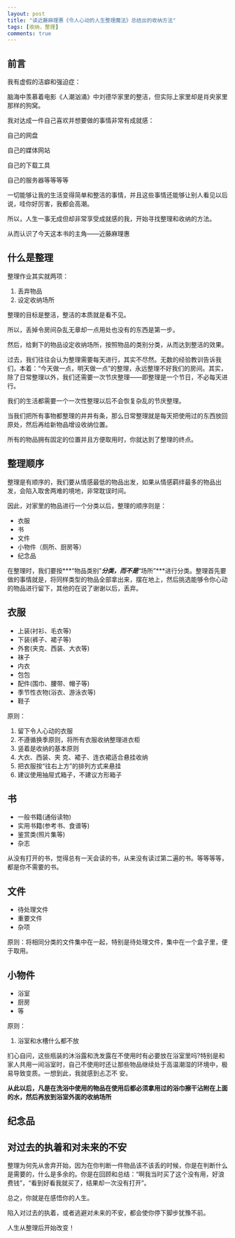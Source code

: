 ```yaml
---
layout: post
title: "读近藤麻理惠《令人心动的人生整理魔法》总结出的收纳方法"
tags: [收纳，整理]
comments: true
---
```


## 前言

我有虚假的洁癖和强迫症：

脑海中羡慕着电影《人潮汹涌》中刘德华家里的整洁，但实际上家里却是肖央家里那样的狗窝。



我对达成一件自己喜欢并想要做的事情非常有成就感：

自己的网盘

自己的媒体网站

自己的下载工具

自己的服务器等等等等

一切能够让我的生活变得简单和整洁的事情，并且这些事情还能够让别人看见以后说，哇你好厉害，我都会高潮。



所以，人生一事无成但却非常享受成就感的我，开始寻找整理和收纳的方法。

从而认识了今天这本书的主角——近藤麻理惠

## 什么是整理

整理作业其实就两项：

1. 丢弃物品
2. 设定收纳场所



整理的目标是整洁，整洁的本质就是看不见。

所以，丢掉令房间杂乱无章却一点用处也没有的东西是第一步。

然后，给剩下的物品设定收纳场所，按照物品的类别分类，从而达到整洁的效果。



过去，我们往往会认为整理需要每天进行，其实不尽然。无数的经验教训告诉我们，本着：“今天做一点，明天做一点”的整理，永远整理不好我们的房间。其实，除了日常整理以外，我们还需要一次节庆整理——即整理是一个节日，不必每天进行。

我们的生活都需要一个一次性整理以后不会恢复杂乱的节庆整理。



当我们把所有事物都整理的井井有条，那么日常整理就是每天把使用过的东西放回原处，然后再给新物品增设收纳位置。



所有的物品拥有固定的位置并且方便取用时，你就达到了整理的终点。

## 整理顺序

整理是有顺序的，我们要从情感最低的物品出发，如果从情感羁绊最多的物品出发，会陷入取舍两难的境地，非常耽误时间。

因此，对家里的物品进行一个分类以后，整理的顺序则是：

- 衣服
- 书
- 文件
- 小物件（厕所、厨房等）
- 纪念品



在整理时，我们要按***“物品类别”***分类，而不是***“场所”***进行分类。整理首先要做的事情就是，将同样类型的物品全部拿出来，摆在地上，然后挑选能够令你心动的物品进行留下，其他的在说了谢谢以后，丢弃。

## 衣服

- 上装(衬衫、毛衣等)
- 下装(裤子、裙子等)
- 外套(夹克、西装、大衣等)
- 袜子
- 内衣
- 包包
-  配件(围巾、腰带、帽子等)
- 季节性衣物(浴衣、游泳衣等)
- 鞋子

原则：

1. 留下令人心动的衣服
2. 不遵循换季原则，将所有衣服收纳整理进衣柜
3. 竖着是收纳的基本原则
4. 大衣、西装、夹 克、裙子、连衣裙适合悬挂收纳
5. 把衣服按“往右上方”的排列方式来悬挂
6. 建议使用抽屉式箱子，不建议方形箱子

## 书

- 一般书籍(通俗读物)
- 实用书籍(参考书、食谱等)
- 鉴赏类(照片集等)
- 杂志



从没有打开的书，觉得总有一天会读的书，从来没有读过第二遍的书。等等等等，都是你不需要的书。

## 文件

- 待处理文件
- 重要文件
- 杂项

原则：将相同分类的文件集中在一起，特别是待处理文件，集中在一个盒子里，便于取用。

## 小物件

- 浴室
- 厨房
- 等

原则：

1. 浴室和水槽什么都不放

扪心自问，这些瓶装的沐浴露和洗发露在不使用时有必要放在浴室里吗?特别是和家人共用一间浴室时，自己不使用时还让那些物品继续处于高温潮湿的环境中，极易导致变质。一想到此，我就感到忐忑不
安。

**从此以后，凡是在洗浴中使用的物品在使用后都必须拿用过的浴巾擦干沾附在上面的水，然后再放到浴室外面的收纳场所**

## 纪念品



## 对过去的执着和对未来的不安

整理为何先从舍弃开始，因为在你判断一件物品该不该丢的时候，你是在判断什么是需要的，什么是多余的。你是在回顾和总结：“啊我当时买了这个没有用，好浪费钱”，“看到好看我就买了，结果却一次没有打开”。

总之，你就是在感悟你的人生。

陷入对过去的执着，或者逃避对未来的不安，都会使你停下脚步犹豫不前。

人生从整理后开始改变！
